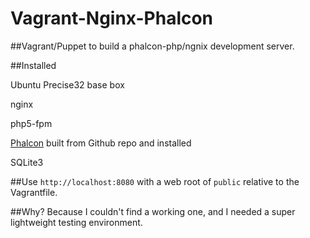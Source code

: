Vagrant-Nginx-Phalcon
=====================

##Vagrant/Puppet to build a phalcon-php/ngnix development server.

##Installed

Ubuntu Precise32 base box

nginx

php5-fpm

[Phalcon](http://phalconphp.com) built from Github repo and installed

SQLite3


##Use
`http://localhost:8080` with a web root of `public` relative to the Vagrantfile.

##Why?
Because I couldn't find a working one, and I needed a super lightweight testing environment.

